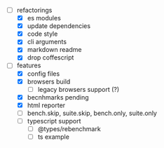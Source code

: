 - [ ] refactorings
  - [x] es modules
  - [x] update dependencies
  - [x] code style
  - [x] cli arguments
  - [x] markdown readme
  - [x] drop coffescript
- [ ] features
  - [x] config files
  - [x] browsers build
    - [ ] legacy browsers support (?)
  - [x] becnhmarks pending
  - [x] html reporter
  - [ ] bench.skip, suite.skip, bench.only, suite.only
  - [ ] typescript support
    - [ ] @types/rebenchmark
    - [ ] ts example
